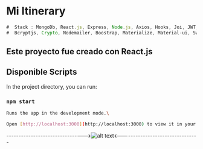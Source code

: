   # Mi Itinerary

```javascript
#  Stack : MongoDb, React.js, Express, Node.js, Axios, Hooks, Joi, JWT, Login Facebook y Google,
#  Bcryptjs, Crypto, Nodemailer, Boostrap, Materialize, Material-ui, Sweetalert2, Pexels
```

## Este proyecto fue creado con React.js 

## Disponible Scripts

In the project directory, you can run:

### `npm start`

```bash 
Runs the app in the development mode.\
```
```bash 
Open [http://localhost:3000](http://localhost:3000) to view it in your browser.
```

-------------------------------->![alt text](https://firebasestorage.googleapis.com/v0/b/itinerary-app-react.appspot.com/o/itinerary.jpg?alt=media&token=d2ddc04b-1bcc-425d-9f73-328aa78cb14e)<--------------------------------









